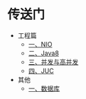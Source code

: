 # 传送门
- 工程篇
    - [一、NIO](https://github.com/xajhwj/note/blob/master/src/main/java/com/jun/demo/nio)
    - [二、Java8](https://github.com/xajhwj/note/blob/master/src/main/java/com/jun/demo/java8)
    - [三、并发与高并发](https://github.com/xajhwj/note/tree/master/src/main/java/com/jun/demo/high_concurrency)
    - [四、JUC](https://github.com/xajhwj/note/tree/master/src/main/java/com/jun/demo/juc)
- 其他
    - [一、数据库](https://github.com/xajhwj/note/blob/master/src/main/java/com/jun/demo/docker)